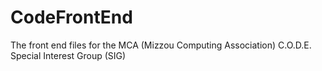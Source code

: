 # CodeFrontEnd
The front end files for the MCA (Mizzou Computing Association) C.O.D.E. Special Interest Group (SIG)
